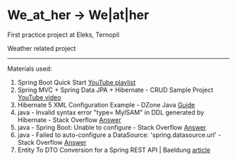 # We_at_her -> We|at|her
First practice project at Eleks, Ternopil

Weather related project

---
Materials used:
1. Spring Boot Quick Start [YouTube playlist](https://www.youtube.com/playlist?list=PLqq-6Pq4lTTbx8p2oCgcAQGQyqN8XeA1x)
1. Spring MVC + Spring Data JPA + Hibernate - CRUD Sample Project [YouTube video](https://www.youtube.com/watch?reload=9&v=JfeCmn8NT88) 
1. Hibernate 5 XML Configuration Example - DZone Java [Guide](https://dzone.com/articles/hibernate-5-xml-configuration-example)
1. java - Invalid syntax error "type= MyISAM" in DDL generated by Hibernate - Stack Overflow [Answer](https://stackoverflow.com/questions/43716068/invalid-syntax-error-type-myisam-in-ddl-generated-by-hibernate)
1. java - Spring Boot: Unable to configure - Stack Overflow [Answer](https://stackoverflow.com/a/33987708/7450890)
1. java - Failed to auto-configure a DataSource: 'spring.datasource.url' - Stack Overflow [Answer](https://stackoverflow.com/a/50080306/7450890)
1. Entity To DTO Conversion for a Spring REST API | Baeldung [article](https://www.baeldung.com/entity-to-and-from-dto-for-a-java-spring-application)

